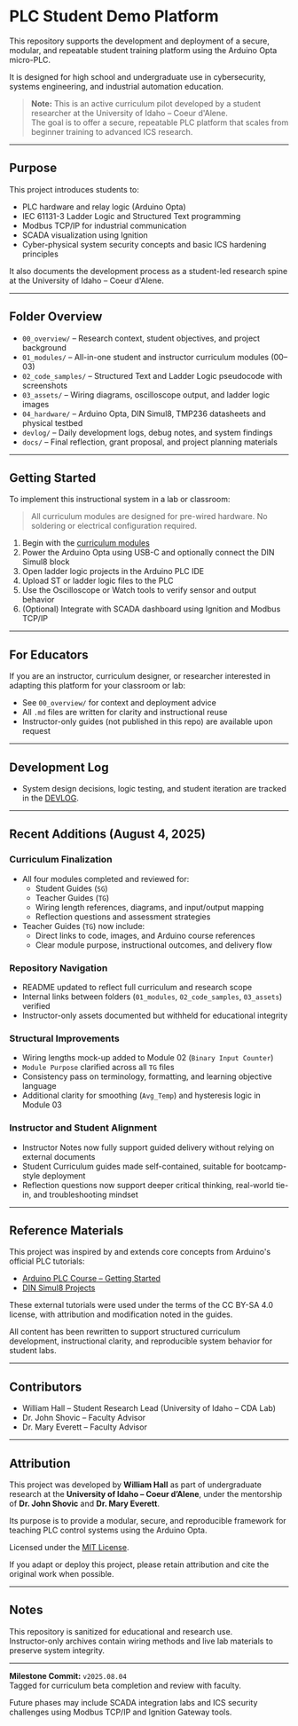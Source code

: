 # PLC Student Demo Platform

This repository supports the development and deployment of a secure, modular, and repeatable student training platform using the Arduino Opta micro-PLC.

It is designed for high school and undergraduate use in cybersecurity, systems engineering, and industrial automation education.

> **Note:** This is an active curriculum pilot developed by a student researcher at the University of Idaho – Coeur d'Alene.  
> The goal is to offer a secure, repeatable PLC platform that scales from beginner training to advanced ICS research.

---

## Purpose

This project introduces students to:

- PLC hardware and relay logic (Arduino Opta)
- IEC 61131-3 Ladder Logic and Structured Text programming
- Modbus TCP/IP for industrial communication
- SCADA visualization using Ignition
- Cyber-physical system security concepts and basic ICS hardening principles

It also documents the development process as a student-led research spine at the University of Idaho – Coeur d'Alene.

---

## Folder Overview

- `00_overview/` – Research context, student objectives, and project background  
- `01_modules/` – All-in-one student and instructor curriculum modules (00–03)
- `02_code_samples/` – Structured Text and Ladder Logic pseudocode with screenshots  
- `03_assets/` – Wiring diagrams, oscilloscope output, and ladder logic images  
- `04_hardware/` – Arduino Opta, DIN Simul8, TMP236 datasheets and physical testbed  
- `devlog/` – Daily development logs, debug notes, and system findings  
- `docs/` – Final reflection, grant proposal, and project planning materials  

---

## Getting Started

To implement this instructional system in a lab or classroom:

> All curriculum modules are designed for pre-wired hardware. No soldering or electrical configuration required.
1. Begin with the [curriculum modules](./01_modules/)
2. Power the Arduino Opta using USB-C and optionally connect the DIN Simul8 block
3. Open ladder logic projects in the Arduino PLC IDE
4. Upload ST or ladder logic files to the PLC
5. Use the Oscilloscope or Watch tools to verify sensor and output behavior
6. (Optional) Integrate with SCADA dashboard using Ignition and Modbus TCP/IP

---

## For Educators

If you are an instructor, curriculum designer, or researcher interested in adapting this platform for your classroom or lab:

- See `00_overview/` for context and deployment advice
- All `.md` files are written for clarity and instructional reuse
- Instructor-only guides (not published in this repo) are available upon request

---

## Development Log

+ System design decisions, logic testing, and student iteration are tracked in the [DEVLOG](./devlog/README.md).

---

## Recent Additions (August 4, 2025)

### Curriculum Finalization
- All four modules completed and reviewed for:
  - Student Guides (`SG`)
  - Teacher Guides (`TG`)
  - Wiring length references, diagrams, and input/output mapping
  - Reflection questions and assessment strategies
- Teacher Guides (`TG`) now include:
  - Direct links to code, images, and Arduino course references
  - Clear module purpose, instructional outcomes, and delivery flow

### Repository Navigation
- README updated to reflect full curriculum and research scope
- Internal links between folders (`01_modules`, `02_code_samples`, `03_assets`) verified
- Instructor-only assets documented but withheld for educational integrity

### Structural Improvements
- Wiring lengths mock-up added to Module 02 (`Binary Input Counter`)
- `Module Purpose` clarified across all `TG` files
- Consistency pass on terminology, formatting, and learning objective language
- Additional clarity for smoothing (`Avg_Temp`) and hysteresis logic in Module 03

### Instructor and Student Alignment
- Instructor Notes now fully support guided delivery without relying on external documents
- Student Curriculum guides made self-contained, suitable for bootcamp-style deployment
- Reflection questions now support deeper critical thinking, real-world tie-in, and troubleshooting mindset

---

## Reference Materials

This project was inspired by and extends core concepts from Arduino's official PLC tutorials:

- [Arduino PLC Course – Getting Started](https://courses.arduino.cc/explore-plc/lessons/getting-started)
- [DIN Simul8 Projects](https://courses.arduino.cc/explore-plc/lessons/getting-started-din-simul8/)

These external tutorials were used under the terms of the CC BY-SA 4.0 license, with attribution and modification noted in the guides.

All content has been rewritten to support structured curriculum development, instructional clarity, and reproducible system behavior for student labs.

---

## Contributors

- William Hall – Student Research Lead (University of Idaho – CDA Lab)  
- Dr. John Shovic – Faculty Advisor  
- Dr. Mary Everett – Faculty Advisor

---

## Attribution

This project was developed by **William Hall** as part of undergraduate research at the **University of Idaho – Coeur d’Alene**, under the mentorship of **Dr. John Shovic** and **Dr. Mary Everett**.

Its purpose is to provide a modular, secure, and reproducible framework for teaching PLC control systems using the Arduino Opta.

Licensed under the [MIT License](./LICENSE).

If you adapt or deploy this project, please retain attribution and cite the original work when possible.

---

## Notes

This repository is sanitized for educational and research use.  
Instructor-only archives contain wiring methods and live lab materials to preserve system integrity.

---

**Milestone Commit:** `v2025.08.04`  
Tagged for curriculum beta completion and review with faculty.

Future phases may include SCADA integration labs and ICS security challenges using Modbus TCP/IP and Ignition Gateway tools.
